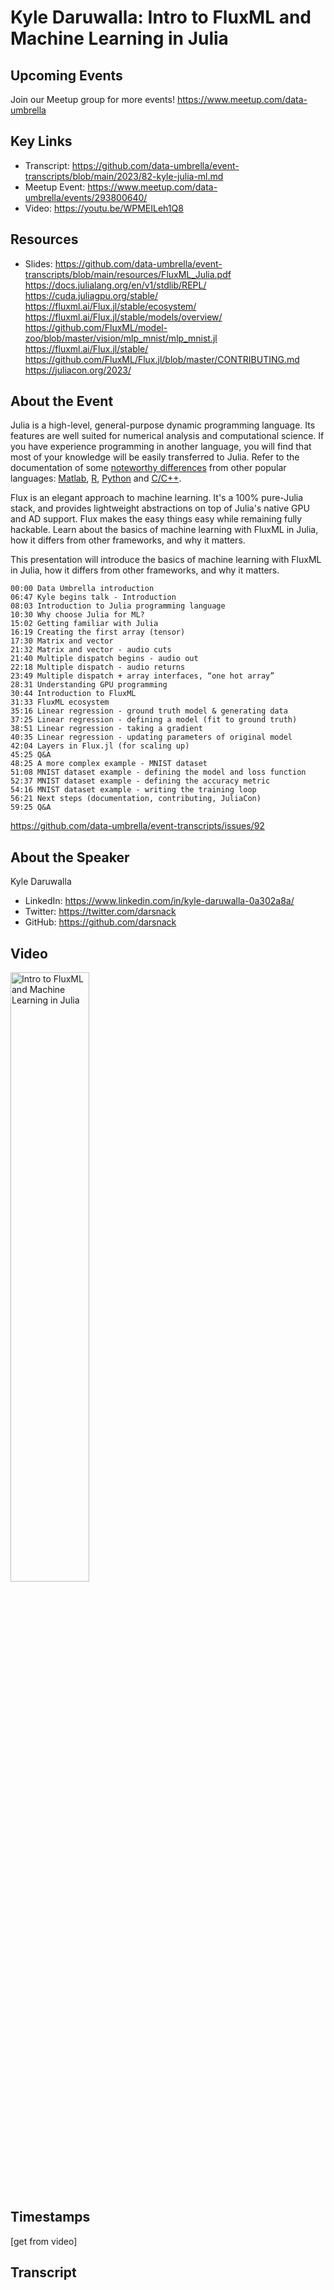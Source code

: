 # Kyle Daruwalla: Intro to FluxML and Machine Learning in Julia
## Upcoming Events
Join our Meetup group for more events!
https://www.meetup.com/data-umbrella

## Key Links
- Transcript: https://github.com/data-umbrella/event-transcripts/blob/main/2023/82-kyle-julia-ml.md
- Meetup Event: https://www.meetup.com/data-umbrella/events/293800640/
- Video: https://youtu.be/WPMEILeh1Q8


## Resources
- Slides: https://github.com/data-umbrella/event-transcripts/blob/main/resources/FluxML_Julia.pdf
https://docs.julialang.org/en/v1/stdlib/REPL/
https://cuda.juliagpu.org/stable/ 
https://fluxml.ai/Flux.jl/stable/ecosystem/ 
https://fluxml.ai/Flux.jl/stable/models/overview/ 
https://github.com/FluxML/model-zoo/blob/master/vision/mlp_mnist/mlp_mnist.jl 
https://fluxml.ai/Flux.jl/stable/ 
​​https://github.com/FluxML/Flux.jl/blob/master/CONTRIBUTING.md 
https://juliacon.org/2023/

## About the Event
Julia is a high-level, general-purpose dynamic programming language. Its features are well suited for numerical analysis and computational science. If you have experience programming in another language, you will find that most of your knowledge will be easily transferred to Julia. Refer to the documentation of some [noteworthy differences](https://docs.julialang.org/en/v1/manual/noteworthy-differences/) from other popular languages: [Matlab](https://docs.julialang.org/en/v1/manual/noteworthy-differences/#Noteworthy-differences-from-MATLAB), [R](https://docs.julialang.org/en/v1/manual/noteworthy-differences/#Noteworthy-differences-from-R), [Python](https://docs.julialang.org/en/v1/manual/noteworthy-differences/#Noteworthy-differences-from-Python-1) and [C/C++](https://docs.julialang.org/en/v1/manual/noteworthy-differences/#Noteworthy-differences-from-C/C).

Flux is an elegant approach to machine learning. It's a 100% pure-Julia stack, and provides lightweight abstractions on top of Julia's native GPU and AD support. Flux makes the easy things easy while remaining fully hackable. Learn about the basics of machine learning with FluxML in Julia, how it differs from other frameworks, and why it matters.

This presentation will introduce the basics of machine learning with FluxML in Julia, how it differs from other frameworks, and why it matters.
```
00:00 Data Umbrella introduction 
06:47 Kyle begins talk - Introduction
08:03 Introduction to Julia programming language
10:30 Why choose Julia for ML?
15:02 Getting familiar with Julia
16:19 Creating the first array (tensor)
17:30 Matrix and vector
21:32 Matrix and vector - audio cuts
21:40 Multiple dispatch begins - audio out
22:18 Multiple dispatch - audio returns
23:49 Multiple dispatch + array interfaces, “one hot array”
28:31 Understanding GPU programming
30:44 Introduction to FluxML
31:33 FluxML ecosystem
35:16 Linear regression - ground truth model & generating data
37:25 Linear regression - defining a model (fit to ground truth)
38:51 Linear regression - taking a gradient
40:35 Linear regression - updating parameters of original model
42:04 Layers in Flux.jl (for scaling up)
45:25 Q&A
48:25 A more complex example - MNIST dataset
51:08 MNIST dataset example - defining the model and loss function
52:37 MNIST dataset example - defining the accuracy metric
54:16 MNIST dataset example - writing the training loop
56:21 Next steps (documentation, contributing, JuliaCon)
59:25 Q&A
```
https://github.com/data-umbrella/event-transcripts/issues/92


## About the Speaker
Kyle Daruwalla

- LinkedIn: https://www.linkedin.com/in/kyle-daruwalla-0a302a8a/  
- Twitter: https://twitter.com/darsnack
- GitHub: https://github.com/darsnack

## Video
<a href="http://www.youtube.com/watch?feature=player_embedded&v=WPMEILeh1Q8" target="_blank"><img src="http://img.youtube.com/vi/WPMEILeh1Q8/0.jpg"
alt="Intro to FluxML and Machine Learning in Julia" width="50%" /></a>

## Timestamps
[get from video]

## Transcript
